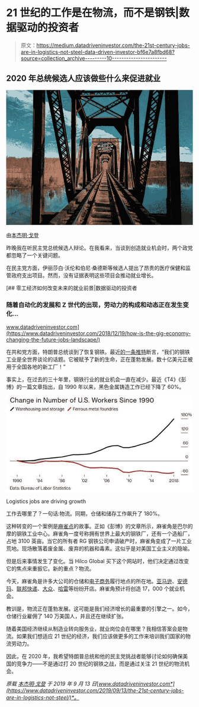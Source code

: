 # 21 世纪的工作是在物流，而不是钢铁|数据驱动的投资者

> 原文：<https://medium.datadriveninvestor.com/the-21st-century-jobs-are-in-logistics-not-steel-data-driven-investor-bf6e7a8fbd68?source=collection_archive---------10----------------------->

## 2020 年总统候选人应该做些什么来促进就业

![](img/e59483fcfcecf4e4389e931392987dd7.png)

由[本杰明·戈登](https://medium.com/authority-magazine/5-things-i-wish-someone-told-me-before-i-became-the-ceo-of-cambridge-capital-9d97d1b93cfa)

昨晚我在听民主党总统候选人辩论。在我看来，当谈到创造就业机会时，两个政党都忽略了一个关键问题。

在民主党方面，伊丽莎白·沃伦和伯尼·桑德斯等候选人提出了昂贵的医疗保健和监管政府支出项目。然而，没有证据表明这些项目会推动就业增长。

[](https://www.datadriveninvestor.com/2018/12/19/how-is-the-gig-economy-changing-the-future-jobs-landscape/) [## 零工经济如何改变未来的就业前景|数据驱动的投资者

### 随着自动化的发展和 Z 世代的出现，劳动力的构成和动态正在发生变化…

www.datadriveninvestor.com](https://www.datadriveninvestor.com/2018/12/19/how-is-the-gig-economy-changing-the-future-jobs-landscape/) 

在共和党方面，特朗普总统谈到了恢复钢铁。最近[的一条推特](https://twitter.com/realdonaldtrump/status/1041631817697251328?lang=en)断言，“我们的钢铁工业是全世界谈论的话题。它被赋予了新的生命，正在蓬勃发展。数十亿美元正被用于全国各地的新工厂！”

事实上，在过去的三十年里，钢铁行业的就业机会一直在减少。最近《T4》《彭博》的一篇文章指出，自 1990 年以来，黑色金属铸造工作已经下降了 60%。

![](img/204a21d4fea27658e183fc2e66523985.png)

Logistics jobs are driving growth

工作去哪里了？一句话:物流。同期，仓储和储存工作飙升了 180%。

这种转变的一个案例是[麻雀点](https://en.wikipedia.org/wiki/Sparrows_Point,_Maryland)的故事。正如《彭博》的文章所示，麻雀角是巴尔的摩的钢铁工业中心。麻雀角一度号称拥有世界上最大的钢铁厂，还有一个造船厂，占地 3100 英亩。当它的所有者 RG 钢铁公司申请破产时，麻雀角变成了一片工业荒地。现场散落着废金属、废弃的机器和毒素。这似乎是对美国工业主义的隐喻。

但是后来事情发生了变化。当 Hilco Global 买下这个网站时，他们决定通过改变它的焦点来重振它。新的重点？物流。

今天，麻雀角是许多大公司的仓储和[电子商务](https://www.datadriveninvestor.com/glossary/e-commerce/)履行地点的所在地。[亚马逊](http://www.amazon.com/)、[安德玛](http://www.underarmour.com/)、[联邦快递](http://www.fedex.com/)、[大众](http://www.vw.com/)、[哈雷](https://www.harley-davidson.com/us/en/index.html)等纷纷开店。麻雀角预计将创造 17，000 个就业机会。

教训是，物流正在蓬勃发展。这可能是我们经济增长的最重要的引擎之一。如今，仓储行业雇佣了 140 万美国人，并且还在继续扩张。

随着美国经济继续从制造业转向服务业，就业岗位会在哪里？我相信答案会是物流。如果我们想适应 21 世纪的经济，我们应该做更多的工作来培训我们国家的物流劳动力。

因此，在 2020 年，我希望特朗普总统和他的民主党挑战者能够讨论如何确保美国的竞争力——不是通过打 20 世纪的钢铁之战，而是通过关注 21 世纪的物流机会。

*原载* [*本杰明·戈登*](https://medium.com/authority-magazine/5-things-i-wish-someone-told-me-before-i-became-the-ceo-of-cambridge-capital-9d97d1b93cfa) *于 2019 年 9 月 13 日*[*www.datadriveninvestor.com*](https://www.datadriveninvestor.com/2019/09/13/the-21st-century-jobs-are-in-logistics-not-steel/)*。*